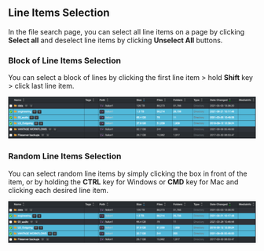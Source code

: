 <h2 id="line_selection">Line Items Selection</h2>

In the file search page, you can select all line items on a page by clicking  **Select all**  and deselect line items by clicking  **Unselect All**  buttons.

### Block of Line Items Selection

You can select a block of lines by clicking the first line item > hold  **Shift**  key > click last line item.

![Image: Select Block of Lines](images/image_file_search_line_items_selection_block.png)

### Random Line Items Selection

You can select random line items by simply clicking the box in front of the item, or by holding the  **CTRL**  key for Windows or  **CMD**  key for Mac and clicking each desired line item.

![Image: Select Random Lines](images/image_file_search_line_items_selection_random.png)
